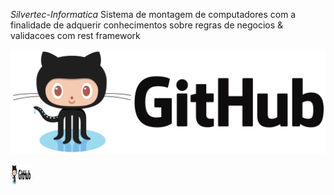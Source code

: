 *Silvertec-Informatica*
Sistema de montagem de computadores com a finalidade de adquerir conhecimentos sobre regras de negocios &amp; validacoes com rest framework

![GitHub Logo](/readme_images/git.png)


<img src="readme_images/git.png" alt="HTML tutorial" width="32" height="32">
